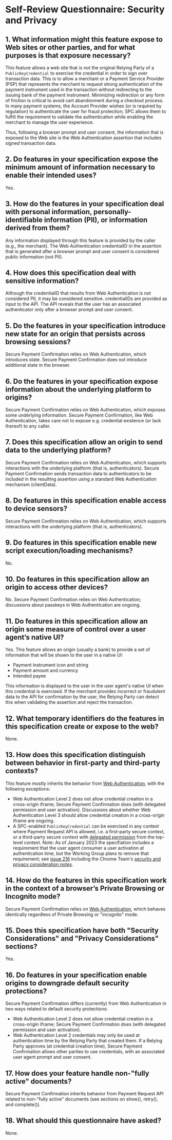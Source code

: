 # Self-Review Questionnaire: Security and Privacy

## 1.  What information might this feature expose to Web sites or other parties, and for what purposes is that exposure necessary? 

This feature allows a web site that is not the original Relying Party of a
`PublicKeyCredential` to exercise the credential in order to sign over
transaction data. This is to allow a merchant or a Payment Service Provider
(PSP) that represents the merchant to request strong authentication of the
payment instrument used in the transaction without redirecting to the issuing
bank of the payment instrument. Minimizing redirection or any form of friction
is critical to avoid cart abandonment during a checkout process. In many
payment systems, the Account Provider wishes (or is required by regulation) to
authenticate the user for fraud protection; SPC allows them to fulfill the
requirement to validate the authentication while enabling the merchant to
manage the user experience.

Thus, following a browser prompt and user consent, the information
that is exposed to the Web site is the Web Authentication assertion
that includes signed transaction data.

## 2. Do features in your specification expose the minimum amount of information necessary to enable their intended uses? 

Yes.

## 3. How do the features in your specification deal with personal information, personally-identifiable information (PII), or information derived from them?

Any information displayed through this feature is provided by the
caller (e.g., the merchant). The Web Authentication credentialID in
the assertion that is generated after a browser prompt and user
consent is considered public information (not PII).

## 4. How does this specification deal with sensitive information?

Although the credentialID that results from Web Authentication is not considered
PII, it may be considered sensitive. credentialIDs are provided as input
to the API. The API reveals that the user has an associated authenticator only
after a browser prompt and user consent.

## 5. Do the features in your specification introduce new state for an origin that persists across browsing sessions? 

Secure Payment Confirmation relies on Web Authentication, which introduces state. Secure Payment Confirmation does not introduce additional state in the browser.

## 6. Do the features in your specification expose information about the underlying platform to origins?

Secure Payment Confirmation relies on Web Authentication, which
exposes some underlying information.  Secure Payment Confirmation,
like Web Authentication, takes care not to expose e.g. credential
existence (or lack thereof) to any caller.

## 7. Does this specification allow an origin to send data to the underlying platform? 

Secure Payment Confirmation relies on Web Authentication, which supports interactions with the
underlying platform (that is, authenticators). Secure Payment Confirmation sends transaction
data to authenticators to be included in the resulting assertion using a standard Web
Authentication mechanism (clientData).

## 8. Do features in this specification enable access to device sensors? 

Secure Payment Confirmation relies on Web Authentication, which supports interactions with the
underlying platform (that is, authenticators).

## 9. Do features in this specification enable new script execution/loading mechanisms? 

No.

## 10. Do features in this specification allow an origin to access other devices? 

No. Secure Payment Confirmation relies on Web Authentication; discussions about passkeys in Web Authentication are ongoing.

## 11. Do features in this specification allow an origin some measure of control over a user agent’s native UI? 

Yes. This feature allows an origin (usually a bank) to provide a set of
information that will be shown to the user in a native UI:

* Payment instrument icon and string
* Payment amount and currency
* Intended payee

This information is displayed to the user in the user agent's native UI when
this credential is exercised. If the merchant provides incorrect or fraudulent
data to the API for confirmation by the user, the Relying Party can detect this
when validating the assertion and reject the transaction.

## 12. What temporary identifiers do the features in this specification create or expose to the web? 

None.

## 13. How does this specification distinguish between behavior in first-party and third-party contexts? 

This feature mostly inherits the behavior from [Web Authentication], with the
following exceptions:

- Web Authentication Level 2 does not allow credential creation in a cross-origin iframe; Secure Payment Confirmation does (with delegated permission and user activation). Discussions about whether Web Authentication Level 3 should allow credential creation in a cross-origin iframe are ongoing.
- A SPC-enabled `PublicKeyCredential` can be exercised in any context where
  Payment Request API is allowed, i.e. a first-party secure context, or a
  third-party secure context with [delegated permission] from the top-level
  context. Note: As of January 2023 the specifiation includes a requirement that the user agent consumer a user activation at authentication time, but the Working Group plans to remove that requirement; see [issue 216](https://github.com/w3c/secure-payment-confirmation/issues/216) including the Chrome Team's [security and privacy consideration notes](https://github.com/w3c/secure-payment-confirmation/issues/216#issue-1455821580).

[delegated permission]: https://w3c.github.io/payment-request/#permissions-policy

## 14. How do the features in this specification work in the context of a browser’s Private Browsing or Incognito mode?

Secure Payment Confirmation relies on [Web Authentication], which
behaves identically regardless of Private Browsing or "incognito"
mode.

## 15. Does this specification have both "Security Considerations" and "Privacy Considerations" sections? 

Yes.

## 16. Do features in your specification enable origins to downgrade default security protections?

Secure Payment Confirmation differs (currently) from Web Authentication in two ways related to default security protections:

* Web Authentication Level 2 does not allow credential creation in a cross-origin iframe; Secure Payment Confirmation does (with delegated permission and user activation).
* Web Authentication Level 2 credentials may only be used at authentication time by the Relying Party that created them. If a Relying Party approves (at credential creation time), Secure Payment Confirmation allows other parties to use credentials, with an associated user agent prompt and user consent.

## 17. How does your feature handle non-"fully active" documents?

Secure Payment Confirmation inherits behavior from Payment Request API related
to non-"fully active" documents (see sections on show(), retry(), and complete()).

## 18. What should this questionnaire have asked?

None.

[Payment Request API]: https://w3c.github.io/payment-request
[PublicKeyCredential]: https://www.w3.org/TR/webauthn/#iface-pkcredential
[AuthenticatorAssertionResponse]: https://www.w3.org/TR/webauthn/#authenticatorassertionresponse
[Web Authentication]: https://www.w3.org/TR/webauthn
